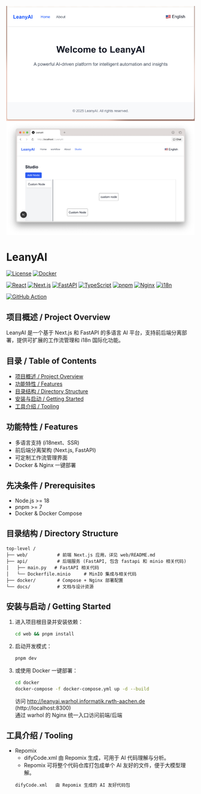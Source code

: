 ![Mainpage](docs/images/image.png)
![Mainpage](docs/images/workflow.png)

# LeanyAI
[![License](https://img.shields.io/badge/license-MIT-blue.svg)](LICENSE)
[![Docker](https://img.shields.io/badge/Docker-Supported-blue)](https://hub.docker.com/r/YOUR_DOCKER_IMAGE)


[![React](https://img.shields.io/badge/React-18.x-61dafb?logo=react)](https://react.dev/)
[![Next.js](https://img.shields.io/badge/Next.js-14.x-black?logo=next.js)](https://nextjs.org/)
[![FastAPI](https://img.shields.io/badge/FastAPI-0.110+-009688?logo=fastapi)](https://fastapi.tiangolo.com/)
[![TypeScript](https://img.shields.io/badge/TypeScript-5.x-3178c6?logo=typescript)](https://www.typescriptlang.org/)
[![pnpm](https://img.shields.io/badge/pnpm-9.x-F69220?logo=pnpm)](https://pnpm.io/)
[![Nginx](https://img.shields.io/badge/Nginx-1.25+-009639?logo=nginx)](https://nginx.org/)
[![i18n](https://img.shields.io/badge/i18n-multilingual-blueviolet?logo=googletranslate)](https://www.i18next.com/)

[![GitHub Action](https://github.com/MouYongli/LeanyAI/actions/workflows/check-dev.yml/badge.svg)](https://github.com/MouYongli/LeanyAI/actions/workflows/check-dev.yml)


## 项目概述 / Project Overview
LeanyAI 是一个基于 Next.js 和 FastAPI 的多语言 AI 平台，支持前后端分离部署，提供可扩展的工作流管理和 i18n 国际化功能。

## 目录 / Table of Contents
- [项目概述 / Project Overview](#项目概述--project-overview)
- [功能特性 / Features](#功能特性--features)
- [目录结构 / Directory Structure](#目录结构--directory-structure)
- [安装与启动 / Getting Started](#安装与启动--getting-started)
- [工具介绍 / Tooling](#工具介绍--tooling)


## 功能特性 / Features
- 多语言支持 (i18next、SSR)
- 前后端分离架构 (Next.js, FastAPI)
- 可定制工作流管理界面
- Docker & Nginx 一键部署

## 先决条件 / Prerequisites
- Node.js >= 18
- pnpm >= 7
- Docker & Docker Compose

## 目录结构 / Directory Structure
```text
top-level /
├── web/           # 前端 Next.js 应用，详见 web/README.md
├── api/           # 后端服务 (FastAPI, 包含 fastapi 和 minio 相关代码)
│   ├── main.py   # FastAPI 相关代码
│   └── Dockerfile.minio     # MinIO 集成与相关代码
├── docker/        # Compose + Nginx 部署配置
└── docs/          # 文档与设计资源
```

## 安装与启动 / Getting Started
1. 进入项目根目录并安装依赖：
   ```bash
   cd web && pnpm install
   ```
2. 启动开发模式：
   ```bash
   pnpm dev
   ```
3. 或使用 Docker 一键部署：
     ```bash
     cd docker
     docker-compose -f docker-compose.yml up -d --build
     ```

     访问 http://leanyai.warhol.informatik.rwth-aachen.de (http://localhost:8300)  
     通过 warhol 的 Nginx 统一入口访问前端/后端

## 工具介绍 / Tooling
- Repomix
   - difyCode.xml 由 Repomix 生成，可用于 AI 代码理解与分析。
   - Repomix 可将整个代码仓库打包成单个 AI 友好的文件，便于大模型理解。
   ```
   difyCode.xml   由 Repomix 生成的 AI 友好代码包
   ```

